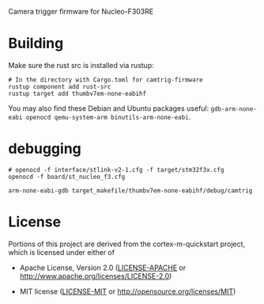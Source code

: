Camera trigger firmware for Nucleo-F303RE

# Building

Make sure the rust src is installed via rustup:

    # In the directory with Cargo.toml for camtrig-firmware
    rustup component add rust-src
    rustup target add thumbv7em-none-eabihf

You may also find these Debian and Ubuntu packages useful:
`gdb-arm-none-eabi openocd qemu-system-arm binutils-arm-none-eabi`.

# debugging

    # openocd -f interface/stlink-v2-1.cfg -f target/stm32f3x.cfg
    openocd -f board/st_nucleo_f3.cfg

    arm-none-eabi-gdb target_makefile/thumbv7em-none-eabihf/debug/camtrig

# License

Portions of this project are derived from the cortex-m-quickstart project, which
is licensed under either of

- Apache License, Version 2.0 ([LICENSE-APACHE](LICENSE-APACHE) or
  http://www.apache.org/licenses/LICENSE-2.0)

- MIT license ([LICENSE-MIT](LICENSE-MIT) or http://opensource.org/licenses/MIT)
